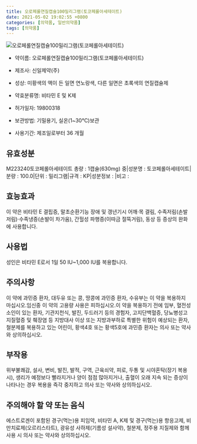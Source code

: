 ```yaml
---
title: 오로페롤연질캡슐100밀리그램(토코페롤아세테이트)
date: 2021-05-02 19:02:55 +0800
categories: [의약품, 일반의약품]
tags: [의약품]
---
```

![오로페롤연질캡슐100밀리그램(토코페롤아세테이트)](https://nedrug.mfds.go.kr/pbp/cmn/itemImageDownload/147427572144400083)

- 약이름: 오로페롤연질캡슐100밀리그램(토코페롤아세테이트)
- 제조사: 신일제약(주)
- 성상: 미황색의 액이 든 일면 연노랑색, 다른 일면은 초록색의 연질캡슐제
- 약효분류명: 비타민 E 및 K제
- 허가일자: 19800318
- 보관방법: 기밀용기, 실온(1~30℃)보관

- 사용기간: 제조일로부터 36 개월
## 유효성분
M223240토코페롤아세테이트
총량 : 1캡슐(630mg) 중|성분명 : 토코페롤아세테이트|분량 : 100.0|단위 : 밀리그램|규격 : KP|성분정보 : |비고 :
## 효능효과
이 약은 비타민 E 결핍증, 말초순환기능 장애 및 갱년기시 어깨·목 결림, 수족저림(손발저림)·수족냉증(손발이 차가움), 간헐성 파행증(이따금 절뚝거림), 동상 등 증상의 완화에 사용합니다.
## 사용법
성인은 비타민 E로서 1일 50 IU~1,000 IU를 복용합니다.
## 주의사항
이 약에 과민증 환자, 대두유 또는 콩, 땅콩에 과민증 환자, 수유부는 이 약을 복용하지 마십시오.임신중 이 약의 고용량 사용은 피하십시오.이 약을 복용하기 전에 임부, 혈전성 소인이 있는 환자, 기관지천식, 발진, 두드러기 등의 경험자, 고지단백혈증, 당뇨병성고지질혈증 및 췌장염 등 지방대사 이상 또는 지방과부하로 특별한 위험이 예상되는 환자, 철분제를 복용하고 있는 어린이, 황색4호 또는 황색5호에 과민증 환자는 의사 또는 약사와 상의하십시오.
## 부작용
위부불쾌감, 설사, 변비, 발진, 발적, 구역, 근육쇠약, 피로, 두통 및 시야혼탁(장기 복용시), 생리가 예정보다 빨라지거나 양이 점점 많아지거나, 출혈이 오래 지속 되는 증상이 나타나는 경우 복용을 즉각 중지하고 의사 또는 약사와 상의하십시오.
## 주의해야 할 약 또는 음식
에스트로겐이 포함된 경구(먹는)용 피임약, 비타민 A, K제 및 경구(먹는)용 항응고제, 비만치료제(오르리스타트), 광유성 사하제(기름성 설사약), 철분제, 정주용 지질제와 함께 사용 시 의사 또는 약사와 상의하십시오.
